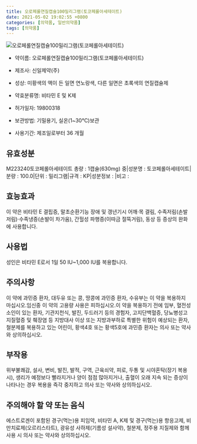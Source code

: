 ```yaml
---
title: 오로페롤연질캡슐100밀리그램(토코페롤아세테이트)
date: 2021-05-02 19:02:55 +0800
categories: [의약품, 일반의약품]
tags: [의약품]
---
```

![오로페롤연질캡슐100밀리그램(토코페롤아세테이트)](https://nedrug.mfds.go.kr/pbp/cmn/itemImageDownload/147427572144400083)

- 약이름: 오로페롤연질캡슐100밀리그램(토코페롤아세테이트)
- 제조사: 신일제약(주)
- 성상: 미황색의 액이 든 일면 연노랑색, 다른 일면은 초록색의 연질캡슐제
- 약효분류명: 비타민 E 및 K제
- 허가일자: 19800318
- 보관방법: 기밀용기, 실온(1~30℃)보관

- 사용기간: 제조일로부터 36 개월
## 유효성분
M223240토코페롤아세테이트
총량 : 1캡슐(630mg) 중|성분명 : 토코페롤아세테이트|분량 : 100.0|단위 : 밀리그램|규격 : KP|성분정보 : |비고 :
## 효능효과
이 약은 비타민 E 결핍증, 말초순환기능 장애 및 갱년기시 어깨·목 결림, 수족저림(손발저림)·수족냉증(손발이 차가움), 간헐성 파행증(이따금 절뚝거림), 동상 등 증상의 완화에 사용합니다.
## 사용법
성인은 비타민 E로서 1일 50 IU~1,000 IU를 복용합니다.
## 주의사항
이 약에 과민증 환자, 대두유 또는 콩, 땅콩에 과민증 환자, 수유부는 이 약을 복용하지 마십시오.임신중 이 약의 고용량 사용은 피하십시오.이 약을 복용하기 전에 임부, 혈전성 소인이 있는 환자, 기관지천식, 발진, 두드러기 등의 경험자, 고지단백혈증, 당뇨병성고지질혈증 및 췌장염 등 지방대사 이상 또는 지방과부하로 특별한 위험이 예상되는 환자, 철분제를 복용하고 있는 어린이, 황색4호 또는 황색5호에 과민증 환자는 의사 또는 약사와 상의하십시오.
## 부작용
위부불쾌감, 설사, 변비, 발진, 발적, 구역, 근육쇠약, 피로, 두통 및 시야혼탁(장기 복용시), 생리가 예정보다 빨라지거나 양이 점점 많아지거나, 출혈이 오래 지속 되는 증상이 나타나는 경우 복용을 즉각 중지하고 의사 또는 약사와 상의하십시오.
## 주의해야 할 약 또는 음식
에스트로겐이 포함된 경구(먹는)용 피임약, 비타민 A, K제 및 경구(먹는)용 항응고제, 비만치료제(오르리스타트), 광유성 사하제(기름성 설사약), 철분제, 정주용 지질제와 함께 사용 시 의사 또는 약사와 상의하십시오.
